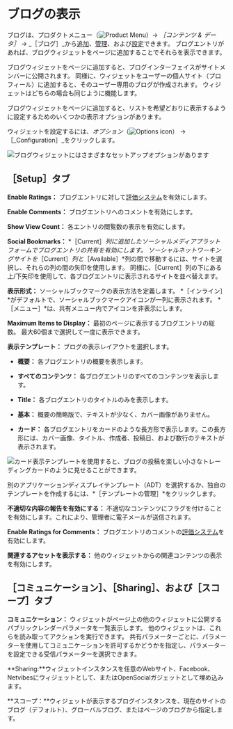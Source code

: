 # ブログの表示

ブログは、プロダクトメニュー（![Product Menu](../../images/icon-product-menu.png)）&rarr; _［コンテンツ & データ］_ &rarr; _［ブログ］_から[追加](./adding-blog-entries.md)、[管理](./managing-blog-entries.md)、および[設定](./configuring-the-blogs-app.md)できます。 ブログエントリがあれば、ブログウィジェットをページに追加することでそれらを表示できます。

ブログウィジェットをページに追加すると、ブログインターフェイスがサイトメンバーに公開されます。 同様に、ウィジェットをユーザーの個人サイト（プロフィール）に追加すると、そのユーザー専用のブログが作成されます。 ウィジェットはどちらの場合も同じように機能します。

ブログウィジェットをページに追加すると、リストを希望どおりに表示するように設定するためのいくつかの表示オプションがあります。

ウィジェットを設定するには、_オプション_（![Options icon](../../images/icon-app-options.png)） &rarr; ［_Configuration］_をクリックします。

![ブログウィジェットにはさまざまなセットアップオプションがあります](displaying-blogs/images/02.png)

## ［Setup］タブ

**Enable Ratings：** ブログエントリに対して[評価システム](../../collaboration-and-social/social-tools/user-guide/using-the-ratings-system.md)を有効にします。

**Enable Comments：** ブログエントリへのコメントを有効にします。

**Show View Count：** 各エントリの閲覧数の表示を有効にします。

**Social Bookmarks：** *［Current］*列に追加したソーシャルメディアプラットフォームでブログエントリの共有を有効にします。 ソーシャルネットワーキングサイトを*［Current］*列と*［Available］*列の間で移動するには、サイトを選択し、それらの列の間の矢印を使用します。 同様に、［Current］列の下にある上/下矢印を使用して、各ブログエントリに表示されるサイトを並べ替えます。

**表示形式：** ソーシャルブックマークの表示方法を定義します。 *［インライン］*がデフォルトで、ソーシャルブックマークアイコンが一列に表示されます。 *［メニュー］*は、共有メニュー内でアイコンを非表示にします。

**Maximum Items to Display：** 最初のページに表示するブログエントリの総数。 最大60個まで選択して一度に表示できます。

**表示テンプレート：** ブログの表示レイアウトを選択します。

* **概要：** 各ブログエントリの概要を表示します。

* **すべてのコンテンツ：** 各ブログエントリのすべてのコンテンツを表示します。

* **Title：** 各ブログエントリのタイトルのみを表示します。

* **基本：** 概要の簡略版で、テキストが少なく、カバー画像がありません。

* **カード：** 各ブログエントリをカードのような長方形で表示します。この長方形には、カバー画像、タイトル、作成者、投稿日、および数行のテキストが表示されます。

![カード表示テンプレートを使用すると、ブログの投稿を楽しい小さなトレーディングカードのように見せることができます。](displaying-blogs/images/03.png)

別のアプリケーションディスプレイテンプレート（ADT）を選択するか、独自のテンプレートを作成するには、*［テンプレートの管理］*をクリックします。

**不適切な内容の報告を有効にする：** 不適切なコンテンツにフラグを付けることを有効にします。これにより、管理者に電子メールが送信されます。

**Enable Ratings for Comments：** ブログエントリのコメントの[評価システム](../../collaboration-and-social/social-tools/user-guide/using-the-ratings-system.md)を有効にします。

**関連するアセットを表示する：** 他のウィジェットからの関連コンテンツの表示を有効にします。

## ［コミュニケーション］、［Sharing］、および［スコープ］タブ

**コミュニケーション：** ウィジェットがページ上の他のウィジェットに公開するパブリックレンダーパラメータを一覧表示します。 他のウィジェットは、これらを読み取ってアクションを実行できます。 共有パラメーターごとに、パラメーターを使用してコミュニケーションを許可するかどうかを指定し、パラメーターを設定できる受信パラメーターを選択できます。

**Sharing:**ウィジェットインスタンスを任意のWebサイト、Facebook、Netvibesにウィジェットとして、またはOpenSocialガジェットとして埋め込みます。

**スコープ：**ウィジェットが表示するブログインスタンスを、現在のサイトのブログ（デフォルト）、グローバルブログ、またはページのブログから指定します。 

